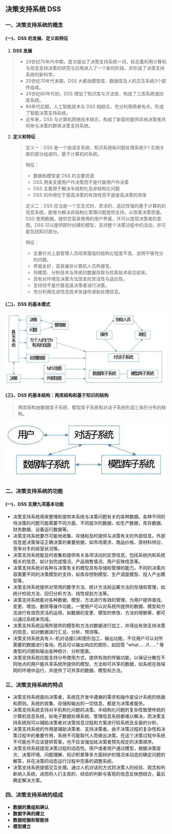 ## 决策支持系统 DSS

### 一、决策支持系统的概念

#### (一)、DSS 的发展、定义和特征

1. **DSS 发展**

> - 20世纪70年代中期，首次提出了决策支持系统一词，标志着利用计算机与信息支持决策的研究与应用进入了一个新的阶段，并形成了决策支持系统的新科学。
> - 20世纪70年代末期，DSS 大都由模型库、数据库及人机交互系统3个部件组成。
> - 20世纪80年代初，DSS 增加了知识库与方法库，构成了三库系统或四库系统。
> - 80年代后期，人工智能技术与 DSS 相结合，充分利用两者有点，形成了智能决策支持系统。
> - 近年来，DSS 与计算机网络技术结合，构成了新型的能供异地决策者共同参与决策的群体决策支持系统。

2. **定义和特征**

   > 定义一：DSS 是一个由语言系统、知识系统和问题处理系统3个互相关联的部分组成的，基于计算机的系统。
   >
   > 特征：
   >
   > - 数据和模型是 DSS 的主要资源
   > - DSS 用来支援用户作决策而不是代替用户作决策
   > - DSS 主要用于解决半结构化及非结构化问题
   > - DSS 的作用在于提高决策的有效性而不是提高决策的效率

   > 定义二：DSS 应当是一个交互式的、灵活的、适应性强的基于计算机的信息系统，能够为解决非结构化管理问题提供支持，以改善决策质量。DSS 使用数据，提供您容易使用的用户界面，并可以提现决策者的意图。DSS 可以提供即时创建的模型，支持整个决策过程中的活动，并可能包括知识部分。
   >
   > 特征：
   >
   > - 主要针对上层管理人员经常面临的结构化程度不高、说明不够充分的问题。
   > - 界面友好，容易被非计算机人员所接受。
   > - 将模型、分析技术与传统的数据存取与检索技术结合起来。
   > - 具有对环境及决策方法改变的灵活性与适应性。
   > - 支持但不是代替高层决策者进行决策。
   > - 充分利用先进信息技术快速传递和处理信息。

#### (二)、DSS 的基本模式

![](../.images/202501/080947.png)

#### (三)、DSS 的基本结构：两库结构和基于知识的结构

> 两库结构由数据库子系统、模型库子系统和对话子系统形成三角形分布的结构。

![](../.images/202501/080948.png)



### 二、决策支持系统的功能

#### (一)、DSS 支撑九项基本功能

- 决策支持系统用来整理和提供本系统与决策问题有关的各种数据。各种不同的待决策的问题可能需要不同方面、不同层次的数据，如生产数据，库存数据、财务数据、设备运行数据等。
- 决策支持系统要尽可能地收集、存储和及时提供与决策有关的外部信息。外部信息是决策保证正确决策的重要依据，如市场需求、商品价格、原材料供应、竞争对手的经营状况等。
- 决策支持系统能及时收集和提供有关各项活动的反馈信息，包括系统内和系统相关的信息，如计划完成情况、产品销售情况、用户反映信息等。
- 决策支持系统对各种与决策有关的模型具有存储和管理的能力。不同的决策内容需要不同的决策模型的支持，如库存控制模型、生产调度模型、投入产出模型等。
- 决策支持系统提供对常用的数学方法、统计方法和运筹方法的存储和管理，如统计检验方法、回归分析方法、线性规划方法等。
- 决策支持系统能对各种数据、模型、方法进行有效的管理，为用户提供查找、变更、增加、删除等操作功能，一使用户可以对系统所提供的数据、模型和方法进行有效而灵活的运用，如数据的变更、模型的修改、方法的增删等，都可以通过系统来完成。
- 决策支持系统运用所提供的模型和方法对数据进行加工，并得出有效支持决策的信息，如对数据进行汇总、分析、预测等。
- 决策支持系统具有人-机对话接口和图形加工、输出功能，不仅用户可以对所需要的数据进行查询，而且可以输出响应的图形，如回答 “what……if……” 等类型的问题和输出各种统计、分析图表。
- 决策支持系统应能支持分布使用方式，提供有效的传输功能，以保证分散在不同地点的用户能共享系统所提供的模型、方法和可共享的数据，如系统在局域网的环境中运行，并提供了可共享的数据、模型和方法。

### 三、决策支持系统的特点

- 决策支持系统面向决策者，系统在开发中遵循的需求和操作是设计系统的依据和原则。系统的收集、存储和输出的一切信息，都是为决策者服务。
- 决策支持系统支持对半机构化问题的决策。半结构化问题的复杂性致使传统的计算机信息系统，如电子数据处理系统、管理信息系统都难以解决，而决策支持系统则可以辅助决策者对决策信息过程和方案进行较系统且全面的分析。
- 决策支持系统的作用是辅助决策者、支持决策者。由于决策过程的复杂性和决策过程中的重要作用，系统不可能取代人而做出决策。在这个决策过程中系统不可能也不应该提供答案，也不应该强加给决策者预先规定的决策顺序。
- 决策支持系统提现决策过程的动态性。用户或者用户通过模型，根据决策层次、决策环境、问题理解、知识积累等多方面辩护的情况来动态的确定问题的解答，并在决策的动态运行过程中完善的调整系统。
- 决策支持系统提倡交互处理。通过人机对话的方式将决策人的经验、观念和判断纳入系统，进而将人们主观的、经验的判断与客观的信息反映想结合，最后确定解决方案。

### 四、决策支持系统的组成

- **数据的重组和确认**
- **数据字典的建立**
- **数据挖掘和智能体**
- **模型建立**